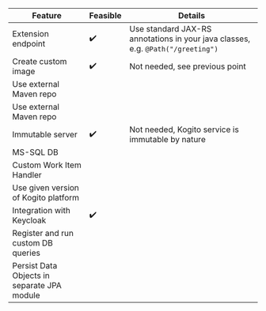 

| Feature | Feasible | Details |
|---|---|---|
|Extension endpoint| :heavy_check_mark: | Use standard JAX-RS annotations in your java classes, e.g. `@Path("/greeting")`|
|Create custom image| :heavy_check_mark: | Not needed, see previous point |
|Use external Maven repo| | |
|Use external Maven repo| | |
|Immutable server| :heavy_check_mark: | Not needed, Kogito service is immutable by nature |
|MS-SQL DB| | |
|Custom Work Item Handler | | |
|Use given version of Kogito platform | | |
|Integration with Keycloak | :heavy_check_mark: | |
| Register and run custom DB queries | | |
| Persist Data Objects in separate JPA module | | |

